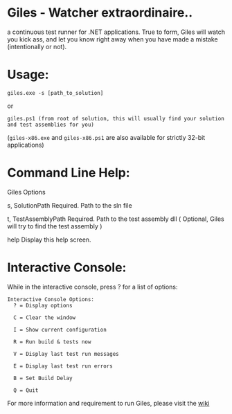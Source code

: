 # Giles - Watcher extraordinaire..  
a continuous test runner for .NET applications. True to form, Giles will watch you kick ass, and let you know right away when you have made a mistake (intentionally or not).

# Usage:

```
giles.exe -s [path_to_solution]
```

or

```
giles.ps1 (from root of solution, this will usually find your solution and test assemblies for you)
```

(```giles-x86.exe``` and ```giles-x86.ps1``` are also available for strictly 32-bit applications)


# Command Line Help:

Giles Options

  s, SolutionPath        Required. Path to the sln file

  t, TestAssemblyPath    Required. Path to the test assembly dll ( Optional, Giles will try to find the test assembly )

  help                   Display this help screen.



# Interactive Console:

While in the interactive console, press ? for a list of options:

```
Interactive Console Options:
  ? = Display options 
  
  C = Clear the window
  
  I = Show current configuration
  
  R = Run build & tests now
  
  V = Display last test run messages
  
  E = Display last test run errors
  
  B = Set Build Delay
  
  Q = Quit  
```

For more information and requirement to run Giles, please visit the [wiki](https://github.com/codereflection/Giles/wiki)
